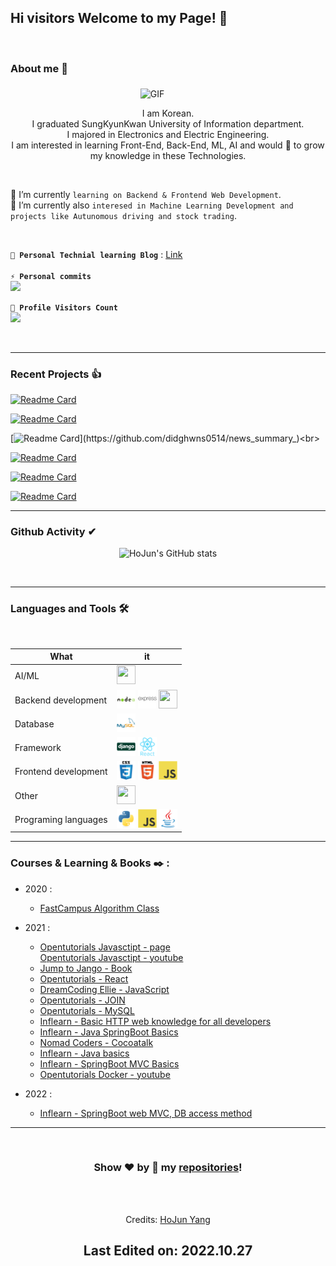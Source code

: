 ## Hi visitors Welcome to my Page! 👋

<br/>

### **About me** 🧑

<div align="center">
<img align="middle" alt="GIF" src="https://owaisnoor.info/blog/wp-content/uploads/2019/03/maxresdefault.jpg" width="500" height="300" style="margin: 0 50px 0 0;"/>

<br>

I am Korean.<br/>
I graduated SungKyunKwan University of Information department.<br/>
I majored in Electronics and Electric Engineering. <br/>
I am interested in learning Front-End, Back-End, ML, AI and would 💖 to grow my knowledge in these Technologies.<br/>

</div>

<div>

<br style="margin: 0 0 0 5px;flex-direction:column;display:flex;align-items:center;justify-content:center;">

🔭 I’m currently `learning on Backend & Frontend Web Development`. <br>
🌱 I’m currently also `interesed in Machine Learning Development and projects like Autunomous driving and stock trading`.<br>

<!-- 👯 I’m looking chances to collaborate with Fullstack Web Developers and ML developers regarding above areas.<br> -->

</div>

<br/>

**`🙌 Personal Technial learning Blog`** : [Link](https://korshika.tistory.com/) <br>
<br>
**`⚡ Personal commits`**  
<img src="https://ghchart.rshah.org/002D2B/didghwns0514"/> <br>

**`🎢 Profile Visitors Count`** <br>
![](https://visitor-badge.glitch.me/badge?page_id=47662495)<br>

<br/>

---

<!--
https://github.com/anuraghazra/github-readme-stats

https://gist.github.com/rxaviers/7360908
-->

### **Recent Projects** 👍

<!-- <div> -->

[![Readme Card](https://github-readme-stats.vercel.app/api/pin/?username=didghwns0514&repo=touch2eat)](https://github.com/didghwns0514/touch2eat)<br>

[![Readme Card](https://github-readme-stats.vercel.app/api/pin/?username=didghwns0514&repo=django_kakaoChatbot)](https://github.com/didghwns0514/django_kakaoChatbot)<br>

<!-- </div> -->

<!-- <div> -->

[![Readme Card](https://github-readme-stats.vercel.app/api/pin/?username=didghwns0514&repo=news_summary_)](https://github.com/didghwns0514/news_summary_)<br>

[![Readme Card](https://github-readme-stats.vercel.app/api/pin/?username=didghwns0514&repo=stock_price_prediction)](https://github.com/didghwns0514/stock_price_prediction)<br>

[![Readme Card](https://github-readme-stats.vercel.app/api/pin/?username=didghwns0514&repo=KnowhowFactory-Chicken-Automation)](https://github.com/didghwns0514/KnowhowFactory-Chicken-Automation)<br>

<!-- </div> -->

[![Readme Card](https://github-readme-stats.vercel.app/api/pin/?username=didghwns0514&repo=AutonomousDriving)](https://github.com/didghwns0514/AutonomousDriving)<br>

---

### **Github Activity** ✔

<div align="center">

![HoJun's GitHub stats](https://github-readme-stats.vercel.app/api?username=didghwns0514&theme=solarized-light&show_icons=true)

</div>

<br/>

---

### **Languages and Tools** 🛠

<!-- https://rahuldkjain.github.io/gh-profile-readme-generator/ -->
<br/>
<div align="center">

| What                 | it                                                                                                                                                                                                                                                                                                                                                                                                              |
| -------------------- | --------------------------------------------------------------------------------------------------------------------------------------------------------------------------------------------------------------------------------------------------------------------------------------------------------------------------------------------------------------------------------------------------------------- |
| AI/ML                | <img src='https://www.vectorlogo.zone/logos/tensorflow/tensorflow-icon.svg' width=30px height=30px>                                                                                                                                                                                                                                                                                                             |
| Backend development  | <img src='https://raw.githubusercontent.com/devicons/devicon/master/icons/nodejs/nodejs-original-wordmark.svg'  width=30px height=30px> <img src='https://raw.githubusercontent.com/devicons/devicon/master/icons/express/express-original-wordmark.svg'  width=30px height=30px> <img src='https://www.vectorlogo.zone/logos/springio/springio-icon.svg'  width=30px height=30px>                              |
| Database             | <img src='https://raw.githubusercontent.com/devicons/devicon/master/icons/mysql/mysql-original-wordmark.svg'  width=30px height=30px>                                                                                                                                                                                                                                                                           |
| Framework            | <img src='https://raw.githubusercontent.com/devicons/devicon/master/icons/django/django-original.svg'  width=30px height=30px> <img src='https://raw.githubusercontent.com/devicons/devicon/master/icons/react/react-original-wordmark.svg'  width=30px height=30px>                                                                                                                                            |
| Frontend development | <img src='https://raw.githubusercontent.com/devicons/devicon/master/icons/css3/css3-original-wordmark.svg'  width=30px height=30px> <img src='https://raw.githubusercontent.com/devicons/devicon/master/icons/html5/html5-original-wordmark.svg'  width=30px height=30px> <img src='https://raw.githubusercontent.com/devicons/devicon/master/icons/javascript/javascript-original.svg' width=30px height=30px> |
| Other                | <img src='https://www.vectorlogo.zone/logos/git-scm/git-scm-icon.svg'  width=30px height=30px>                                                                                                                                                                                                                                                                                                                  |
| Programing languages | <img src='https://raw.githubusercontent.com/devicons/devicon/master/icons/python/python-original.svg'  width=30px height=30px> <img src='https://raw.githubusercontent.com/devicons/devicon/master/icons/javascript/javascript-original.svg' width=30px height=30px> <img src='https://raw.githubusercontent.com/devicons/devicon/master/icons/java/java-original.svg' width=30px height=30px>                  |

</div>

---

### **Courses & Learning & Books** ✒️ :

- 2020 :

  - [FastCampus Algorithm Class](https://fastcampus.co.kr/?gclid=CjwKCAjw9r-DBhBxEiwA9qYUpakRhXjFfASc7HZd0J-4ffK5TyJfphzZ4wjAmnHwAv98k3GJMDcujBoC4awQAvD_BwE)

- 2021 :

  - [Opentutorials Javasctipt - page](https://opentutorials.org/course/743) \
    [Opentutorials Javasctipt - youtube](https://www.youtube.com/playlist?list=PLuHgQVnccGMDTAQ0S_FYxXOi1ZJz4ikaX)
  - [Jump to Jango - Book](https://wikidocs.net/book/4223)
  - [Opentutorials - React](https://www.youtube.com/playlist?list=PLuHgQVnccGMCRv6f8H9K5Xwsdyg4sFSdi)
  - [DreamCoding Ellie - JavaScript](https://www.youtube.com/playlist?list=PLv2d7VI9OotTVOL4QmPfvJWPJvkmv6h-2)
  - [Opentutorials - JOIN](https://opentutorials.org/course/3884)
  - [Opentutorials - MySQL](https://opentutorials.org/course/3161/19531)
  - [Inflearn - Basic HTTP web knowledge for all developers](https://www.inflearn.com/course/http-%EC%9B%B9-%EB%84%A4%ED%8A%B8%EC%9B%8C%ED%81%AC/dashboard)
  - [Inflearn - Java SpringBoot Basics](https://www.inflearn.com/course/스프링-핵심-원리-기본편)
  - [Nomad Coders - Cocoatalk](https://nomadcoders.co/kokoa-clone/lobby)
  - [Inflearn - Java basics](https://www.inflearn.com/course/자바-프로그래밍-입문)
  - [Inflearn - SpringBoot MVC Basics](https://www.inflearn.com/course/%EC%8A%A4%ED%94%84%EB%A7%81-%EC%9E%85%EB%AC%B8-%EC%8A%A4%ED%94%84%EB%A7%81%EB%B6%80%ED%8A%B8/dashboard)
  - [Opentutorials Docker - youtube](https://www.youtube.com/playlist?list=PLuHgQVnccGMDeMJsGq2O-55Ymtx0IdKWf)

- 2022 :
  - [Inflearn - SpringBoot web MVC, DB access method](https://www.inflearn.com/course/스프링-입문-스프링부트)

---

<div align="center">
<br/>

### Show ❤️ by 🌟 my [repositories](https://github.com/didghwns0514?tab=repositories)!

<br/>
<br/>

Credits: [HoJun Yang](https://github.com/didghwns0514)

## Last Edited on: 2022.10.27

</div>

<!--
**didghwns0514/didghwns0514** is a ✨ _special_ ✨ repository because its `README.md` (this file) appears on your GitHub profile.

Here are some ideas to get you started:

- 🔭 I’m currently working on ...
- 🌱 I’m currently learning ...
- 👯 I’m looking to collaborate on ...
- 🤔 I’m looking for help with ...
- 💬 Ask me about ...
- 📫 How to reach me: ...
- 😄 Pronouns: ...
- ⚡ Fun fact: ...
-->
